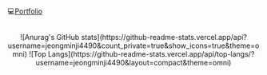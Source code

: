 💻[Portfolio](https://nervous-course-1e0.notion.site/PortFolio-2e3d73d329bf4a6d8fb4df5321cc3e44)
## 

<div align="center">
  ![Anurag's GitHub stats](https://github-readme-stats.vercel.app/api?username=jeongminji4490&count_private=true&show_icons=true&theme=omni)
  ![Top Langs](https://github-readme-stats.vercel.app/api/top-langs/?username=jeongminji4490&layout=compact&theme=omni)
</div>



<!--
**jeongminji4490/Jeongminji4490** is a ✨ _special_ ✨ repository because its `README.md` (this file) appears on your GitHub profile.

Here are some ideas to get you started:

- 🔭 I’m currently working on ...
- 🌱 I’m currently learning ...
- 👯 I’m looking to collaborate on ...
- 🤔 I’m looking for help with ...
- 💬 Ask me about ...
- 📫 How to reach me: ...
- 😄 Pronouns: ...
- ⚡ Fun fact: ...
-->
